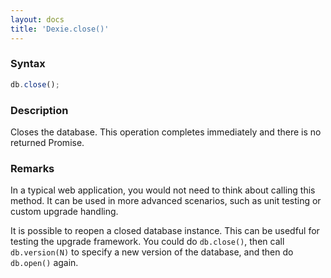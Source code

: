 ```yaml
---
layout: docs
title: 'Dexie.close()'
---
```


### Syntax

```javascript
db.close();
```

### Description

Closes the database. This operation completes immediately and there is no returned Promise.

### Remarks

In a typical web application, you would not need to think about calling this method. It can be used in more advanced scenarios, such as unit testing or custom upgrade handling.

It is possible to reopen a closed database instance. This can be usedful for testing the upgrade framework. You could do `db.close()`, then call `db.version(N)` to specify a new version of the database, and then do `db.open()` again.

